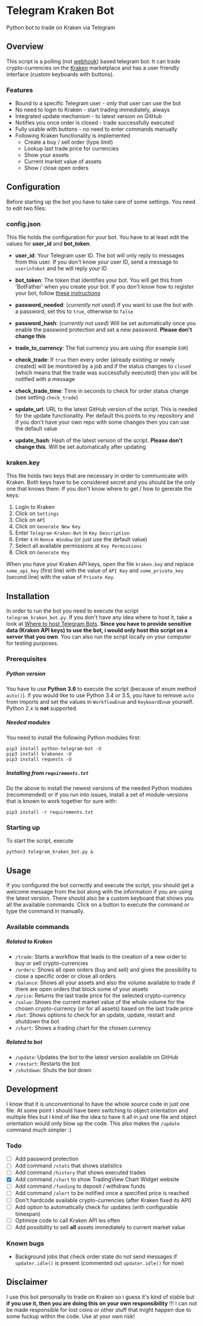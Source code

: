 # Telegram Kraken Bot
Python bot to trade on Kraken via Telegram

## Overview
This script is a polling (not [webhook](https://github.com/python-telegram-bot/python-telegram-bot/wiki/Webhooks)) based telegram bot. It can trade crypto-currencies on the [Kraken](http://kraken.com) marketplace and has a user friendly interface (custom keyboards with buttons).

### Features
- Bound to a specific Telegram user - only that user can use the bot
- No need to login to Kraken - start trading immediately, always
- Integrated update mechanism - to latest version on GitHub
- Notifies you once order is closed - trade successfully executed
- Fully usable with buttons - no need to enter commands manually
- Following Kraken functionality is implemented
    - Create a buy / sell order (type _limit_)
    - Lookup last trade price for currencies
    - Show your assets
    - Current market value of assets
    - Show / close open orders

## Configuration
Before starting up the bot you have to take care of some settings. You need to edit two files:

### config.json
This file holds the configuration for your bot. You have to at least edit the values for __user_id__ and __bot_token__.

- __user_id__: Your Telegram user ID. The bot will only reply to messages from this user. If you don't know your user ID, send a message to `userinfobot` and he will reply your ID

- __bot_token__: The token that identifies your bot. You will get this from 'BotFather' when you create your bot. If you don't know how to register your bot, follow [these instructions](https://core.telegram.org/bots#3-how-do-i-create-a-bot)

- __password_needed__: (_currently not used_) If you want to use the bot with a password, set this to `true`, otherwise to `false`

- __password_hash__: (_currently not used_) Will be set automatically once you enable the password protection and set a new password. __Please don't change this__

- __trade\_to\_currency__: The fiat currency you are using (for example `EUR`)

- __check_trade__: If `true` then every order (already existing or newly created) will be monitored by a job and if the status changes to `closed` (which means that the trade was successfully executed) then you will be notified with a message

- __check\_trade\_time__: Time in seconds to check for order status change (see setting `check_trade`)

- __update_url__: URL to the latest GitHub version of the script. This is needed for the update functionality. Per default this points to my repository and if you don't have your own repo with some changes then you can use the default value

- __update_hash__: Hash of the latest version of the script. __Please don't change this__. Will be set automatically after updating

### kraken.key
This file holds two keys that are necessary in order to communicate with Kraken. Both keys have to be considered secret and you should be the only one that knows them. If you don't know where to get / how to gererate the keys:

1. Login to Kraken
2. Click on `Settings`
3. Click on `API`
4. Click on `Generate New Key`
5. Enter `Telegram-Kraken-Bot` in `Key Description`
6. Enter `4` in `Nonce Window` (or just use the default value)
7. Select all available permissions at `Key Permissions`
8. Click on `Generate Key`

When you have your Kraken API keys, open the file `kraken.key` and replace `some_api_key` (first line) with the value of `API Key` and `some_private_key` (second line) with the value of `Private Key`.

## Installation
In order to run the bot you need to execute the script `telegram_kraken_bot.py`. If you don't have any idea where to host it, take a look at [Where to host Telegram Bots](https://github.com/python-telegram-bot/python-telegram-bot/wiki/Where-to-host-Telegram-Bots). __Since you have to provide sensitive data (Kraken API keys) to use the bot, i would only host this script on a server that you own__. You can also run the script locally on your computer for testing purposes.

### Prerequisites
##### Python version
You have to use __Python 3.6__ to execute the script (because of enum method `auto()`). If you would like to use Python 3.4 or 3.5, you have to remove `auto` from imports and set the values in `WorkflowEnum` and `KeyboardEnum` yourself. Python 2.x is __not__ supported.

##### Needed modules
You need to install the following Python modules first:
```shell
pip3 install python-telegram-bot -U
pip3 install krakenex -U
pip3 install requests -U
```

##### Installing from `requirements.txt`
Do the above to install the newest versions of the needed Python modules (recommended) or if you run into issues, install a set of module-versions that is known to work together for sure with:
```shell
pip3 install -r requirements.txt
```

### Starting up
To start the script, execute
```shell
python3 telegram_kraken_bot.py &
```

## Usage
If you configured the bot correctly and execute the script, you should get a welcome message from the bot along with the information if you are using the latest version. There should also be a custom keyboard that shows you all the available commands. Click on a button to execute the command or type the command in manually.

### Available commands
##### Related to Kraken
- `/trade`: Starts a workflow that leads to the creation of a new order to buy or sell crypto-currencies
- `/orders`: Shows all open orders (buy and sell) and gives the possibility to close a specific order or close all orders
- `/balance`: Shows all your assets and also the volume available to trade if there are open orders that block some of your assets
- `/price`: Returns the last trade price for the selected crypto-currency
- `/value`: Shows the current market value of the whole volume for the chosen crypto-currency (or for all assets) based on the last trade price
- `/bot`: Shows options to check for an update, update, restart and shutdown the bot
- `/chart`: Shows a trading chart for the chosen currency

##### Related to bot
- `/update`: Updates the bot to the latest version available on GitHub
- `/restart`: Restarts the bot
- `/shutdown`: Shuts the bot down

## Development
I know that it is unconventional to have the whole source code in just one file. At some point i should have been switching to object orientation and multiple files but i kind of like the idea to have it all in just one file and object orientation would only blow up the code. This also makes the `/update` command much simpler :)

### Todo
- [ ] Add password protection
- [ ] Add command `/stats` that shows statistics
- [ ] Add command `/history` that shows executed trades
- [X] Add command `/chart` to show TradingView Chart Widget website
- [ ] Add command `/funding` to deposit / withdraw funds
- [ ] Add command `/alert` to be notified once a specified price is reached
- [ ] Don't hardcode available crypto-currencies (after Kraken fixed its API)
- [ ] Add option to automatically check for updates (with configurable timespan)
- [ ] Optimize code to call Kraken API les often
- [ ] Add possibility to sell __all__ assets immediately to current market value

### Known bugs
- Background jobs that check order state do not send messages if `updater.idle()` is present (commented out `updater.idle()` for now)

## Disclaimer
I use this bot personally to trade on Kraken so i guess it's kind of stable but __if you use it, then you are doing this on your own responsibility__ !!! I can not be made responsible for lost coins or other stuff that might happen due to some fuckup within the code. Use at your own risk!